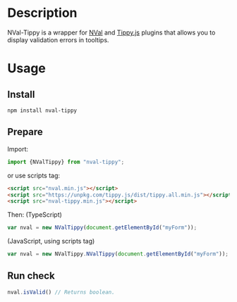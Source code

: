 # Description
NVal-Tippy is a wrapper for [NVal](https://github.com/NickMaev/NVal) and [Tippy.js](https://github.com/atomiks/tippyjs) plugins that allows you to display validation errors in tooltips.

# Usage

## Install
`npm install nval-tippy`

## Prepare
Import:
```typescript
import {NValTippy} from "nval-tippy";
```
or use scripts tag:
```html
<script src="nval.min.js"></script>
<script src="https://unpkg.com/tippy.js/dist/tippy.all.min.js"></script>
<script src="nval-tippy.min.js"></script>
```
Then:
(TypeScript)
```typescript
var nval = new NValTippy(document.getElementById("myForm"));
```
(JavaScript, using scripts tag)
```javascript
var nval = new NValTippy.NValTippy(document.getElementById("myForm"));
```

## Run check

```typescript
nval.isValid() // Returns boolean.
```